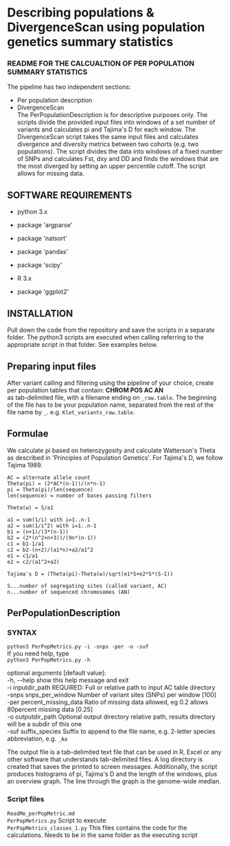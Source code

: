 # Describing populations & DivergenceScan using population genetics summary statistics

### README FOR THE CALCUALTION OF PER POPULATION SUMMARY STATISTICS
The pipeline has two independent sections:
- Per population description
- DivergenceScan  
The PerPopulationDescription is for descriptive purposes only. The scripts divide the provided
input files into windows of a set number of variants and calculates pi and Tajima's D for each
window.
The DivergenceScan script takes the same input files and calculates divergence and diversity
metrics between two cohorts (e.g. two populations). The script divides the data into windows
of a fixed number of SNPs and calculates Fst, dxy and DD and finds the windows that are the
most diverged by setting an upper percentile cutoff. The script allows for missing data.

## SOFTWARE REQUIREMENTS
- python 3.x
 - package 'argparse'
 - package 'natsort'
 - package 'pandas'
 - package 'scipy'

- R 3.x
 - package 'ggplot2'


## INSTALLATION
Pull down the code from the repository and save the scripts in a separate folder. The python3
scripts are executed when calling referring to the appropriate script in that folder. See
examples below.


## Preparing input files
After variant calling and filtering using the pipeline of your choice, create per population
tables that contain:
**CHROM	POS	AC	AN**  
as tab-delimited file, with a filename ending on `_raw.table`. The beginning of the file
has to be your population name, separated from the rest of the file name by `_`.
e.g. `Klet_variants_raw.table`.


## Formulae
We calculate pi based on heterozygosity and calculate Watterson's Theta as described in
'Principles of Population Genetics'. For Tajima's D, we follow Tajima 1989.
```
AC = alternate allele count
Theta(pi) = (2*AC*(n-1))/(n*n-1)
pi = Theta(pi)/len(sequence)
len(sequence) = number of bases passing filters

Theta(w) = S/a1

a1 = sum(1/i) with i=1..n-1
a2 = sum(1/i^2) with i=1..n-1
b1 = (n+1)/(3*(n-1))
b2 = (2*(n^2+n+3))/(9n*(n-1))
c1 = b1-1/a1
c2 = b2-(n+2)/(a1*n)+a2/a1^2
e1 = c1/a1
e2 = c2/(a1^2+a2)

Tajima's D = (Theta(pi)-Theta(w)/sqrt(e1*S+e2*S*(S-1))

S...number of segregating sites (called variant, AC)
n...number of sequenced chromosomes (AN)
```


## PerPopulationDescription
### SYNTAX
`python3 PerPopMetrics.py -i -snps -per -o -suf`  
If you need help, type  
`python3 PerPopMetrics.py -h`

optional arguments [default value]:  
  -h, --help           	 	show this help message and exit  
  -i inputdir_path     	 	REQUIRED: Full or relative path to input AC table directory  
  -snps snps_per_window 	Number of variant sites (SNPs) per window [100]  
  -per percent_missing_data	Ratio of missing data allowed, eg 0.2 allows 80percent missing data [0.25]  
  -o outputdir_path     	Optional output directory relative path, results directory will be a subdir of this one  
  -suf suffix_species   	Suffix to append to the file name, e.g. 2-letter species abbreviation, e.g. `_Aa`


The output file is a tab-delimited text file that can be used in R, Excel or any other
software that understands tab-delimited files.
A log directory is created that saves the printed to screen messages.
Additionally, the script produces histograms of pi, Tajima's D and the length of the
windows, plus an overview graph. The line through the graph is the genome-wide median.


### Script files
`ReadMe_perPopMetric.md`  
`PerPopMetrics.py`				Script to execute  
`PerPopMetrics_classes_1.py`		This files contains the code for the calculations. Needs to be in the same folder as the executing script
